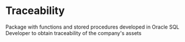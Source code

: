 # Traceability
Package with functions and stored procedures developed in Oracle SQL Developer to obtain traceability of the company's assets
